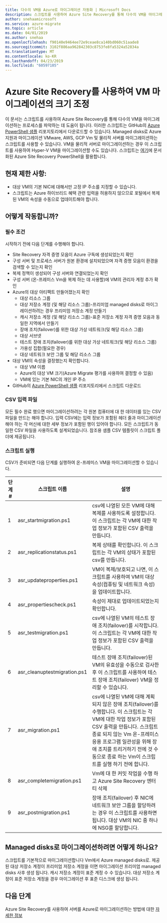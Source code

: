 ```yaml
---
title: 다수의 VM을 Azure로 마이그레이션 자동화 | Microsoft Docs
description: 스크립트를 사용하여 Azure Site Recovery를 통해 다수의 VM을 마이그레이션하는 방법을 설명합니다.
author: snehaamicrosoft
ms.service: azure-migrate
ms.topic: article
ms.date: 04/01/2019
ms.author: snehaa
ms.openlocfilehash: f90140e9464ee72e9ceae8ca140bd060c51aade8
ms.sourcegitcommit: 3102f886aa962842303c8753fe8fa5324a52834a
ms.translationtype: MT
ms.contentlocale: ko-KR
ms.lasthandoff: 04/23/2019
ms.locfileid: "60597105"
---
```

# <a name="scale-migration-of-vms-using-azure-site-recovery"></a>Azure Site Recovery를 사용하여 VM 마이그레이션의 크기 조정

이 문서는 스크립트를 사용하여 Azure Site Recovery를 통해 다수의 VM을 마이그레이션하는 프로세스를 파악하는 데 도움이 됩니다. 이러한 스크립트는 GitHub의 [Azure PowerShell 샘플](https://github.com/Azure/azure-docs-powershell-samples/tree/master/azure-migrate/migrate-at-scale-with-site-recovery) 리포지토리에서 다운로드할 수 있습니다. Managed disks로 Azure 지원과 마이그레이션 VMware, AWS, GCP Vm 및 물리적 서버를 마이그레이션하는 스크립트를 사용할 수 있습니다. VM을 물리적 서버로 마이그레이션하는 경우 이 스크립트를 사용하여 Hyper-V VM을 마이그레이션할 수도 있습니다. 스크립트는 [여기](https://docs.microsoft.com/azure/site-recovery/vmware-azure-disaster-recovery-powershell)에 문서화된 Azure Site Recovery PowerShell을 활용합니다.

## <a name="current-limitations"></a>현재 제한 사항:
- 대상 VM의 기본 NIC에 대해서만 고정 IP 주소를 지정할 수 있습니다.
- 스크립트는 Azure 하이브리드 혜택 관련 입력을 허용하지 않으므로 포털에서 복제된 VM의 속성을 수동으로 업데이트해야 합니다.

## <a name="how-does-it-work"></a>어떻게 작동합니까?

### <a name="prerequisites"></a>필수 조건
시작하기 전에 다음 단계를 수행해야 합니다.
- Site Recovery 자격 증명 모음이 Azure 구독에 생성되었는지 확인
- 구성 서버 및 프로세스 서버가 원본 환경에 설치되었으며 자격 증명 모음이 환경을 검색할 수 있는지 확인
- 복제 정책이 생성되어 구성 서버와 연결되었는지 확인
- 구성 서버 (온-프레미스 Vm을 복제 하는 데 사용할)에 VM의 관리자 계정 추가 확인
- Azure의 대상 아티팩트 만들어졌는지 확인
    - 대상 리소스 그룹
    - 대상 저장소 계정 (및 해당 리소스 그룹)-프리미엄 managed disks로 마이그레이션하려는 경우 프리미엄 저장소 계정 만들기
    - 캐시 저장소 계정 (및 해당 리소스 그룹)-표준 저장소 계정 자격 증명 모음과 동일한 지역에서 만들기
    - 장애 조치(failover)를 위한 대상 가상 네트워크(및 해당 리소스 그룹)
    - 대상 서브넷
    - 테스트 장애 조치(failover)를 위한 대상 가상 네트워크(및 해당 리소스 그룹)
    - 가용성 집합(필요한 경우)
    - 대상 네트워크 보안 그룹 및 해당 리소스 그룹
- 대상 VM의 속성을 결정했는지 확인합니다.
    - 대상 VM 이름
    - Azure의 대상 VM 크기(Azure Migrate 평가를 사용하여 결정할 수 있음)
    - VM에 있는 기본 NIC의 개인 IP 주소
- GitHub의 [Azure PowerShell 샘플](https://github.com/Azure/azure-docs-powershell-samples/tree/master/azure-migrate/migrate-at-scale-with-site-recovery) 리포지토리에서 스크립트 다운로드

### <a name="csv-input-file"></a>CSV 입력 파일
모든 필수 완료 했으면 마이그레이션하려는 각 원본 컴퓨터에 대 한 데이터를 있는 CSV 파일을 만드는 해야 합니다. 입력 CSV에는 입력 정보가 포함된 헤더 줄과 마이그레이션해야 하는 각 머신에 대한 세부 정보가 포함된 행이 있어야 합니다. 모든 스크립트가 동일한 CSV 파일을 사용하도록 설계되었습니다. 참조용 샘플 CSV 템플릿이 스크립트 폴더에 제공됩니다.

### <a name="script-execution"></a>스크립트 실행
CSV가 준비되면 다음 단계를 실행하여 온-프레미스 VM을 마이그레이션할 수 있습니다.

**단계 #** | **스크립트 이름** | **설명**
--- | --- | ---
1 | asr_startmigration.ps1 | csv에 나열된 모든 VM에 대해 복제를 사용하도록 설정합니다. 이 스크립트는 각 VM에 대한 작업 정보가 포함된 CSV 출력을 만듭니다.
2 | asr_replicationstatus.ps1 | 복제 상태를 확인합니다. 이 스크립트는 각 VM의 상태가 포함된 csv를 만듭니다.
3 | asr_updateproperties.ps1 | VM이 복제/보호되고 나면, 이 스크립트를 사용하여 VM의 대상 속성(컴퓨팅 및 네트워크 속성)을 업데이트합니다.
4 | asr_propertiescheck.ps1 | 속성이 제대로 업데이트되었는지 확인합니다.
5 | asr_testmigration.ps1 |  csv에 나열된 VM의 테스트 장애 조치(failover)를 시작합니다. 이 스크립트는 각 VM에 대한 작업 정보가 포함된 CSV 출력을 만듭니다.
6 | asr_cleanuptestmigration.ps1 | 테스트 장애 조치(failover)된 VM의 유효성을 수동으로 검사한 후 이 스크립트를 사용하여 테스트 장애 조치(failover) VM을 정리할 수 있습니다.
7 | asr_migration.ps1 | csv에 나열된 VM에 대해 계획되지 않은 장애 조치(failover)를 수행합니다. 이 스크립트는 각 VM에 대한 작업 정보가 포함된 CSV 출력을 만듭니다. 스크립트 종료 되지 않는 Vm 온-프레미스 응용 프로그램 일관성을 위해 장애 조치를 트리거하기 전에 것 수동으로 종료 하는 Vm이 스크립트를 실행 하기 전에 합니다.
8 | asr_completemigration.ps1 | Vm에 대 한 커밋 작업을 수행 하 고 Azure Site Recovery 엔터티 삭제
9 | asr_postmigration.ps1 | 장애 조치(failover) 후 NIC에 네트워크 보안 그룹을 할당하려는 경우 이 스크립트를 사용하면 됩니다. 대상 VM의 NIC 중 하나에 NSG를 할당합니다.

## <a name="how-to-migrate-to-managed-disks"></a>Managed disks로 마이그레이션하려면 어떻게 하나요?
스크립트를 기본적으로 마이그레이션합니다 Vm에서 Azure managed disks로. 제공 된 대상 저장소 계정이 프리미엄 저장소 계정을 이면 마이그레이션 프리미엄 managed disks 사후 생성 됩니다. 캐시 저장소 계정이 표준 계정 수 수 있습니다. 대상 저장소 계정이 표준 저장소 계정을 경우 마이그레이션 후 표준 디스크에 생성 됩니다. 

## <a name="next-steps"></a>다음 단계

Azure Site Recovery를 사용하여 서버를 Azure로 마이그레이션하는 방법에 대한 [자세한 정보](https://docs.microsoft.com/azure/site-recovery/migrate-tutorial-on-premises-azure)
